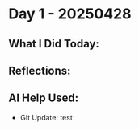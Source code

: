 # Day 1 - 20250428

**What I Did Today:**
- 

**Reflections:**
- 

**AI Help Used:**
- 
- Git Update: test
